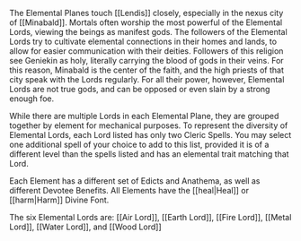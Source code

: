 The Elemental Planes touch [[Lendis]] closely, especially in the nexus city of [[Minabald]]. Mortals often worship the most powerful of the Elemental Lords, viewing the beings as manifest gods. The followers of the Elemental Lords try to cultivate elemental connections in their homes and lands, to allow for easier communication with their deities. Followers of this religion see Geniekin as holy, literally carrying the blood of gods in their veins. For this reason, Minabald is the center of the faith, and the high priests of that city speak with the Lords regularly. For all their power, however, Elemental Lords are not true gods, and can be opposed or even slain by a strong enough foe.

While there are multiple Lords in each Elemental Plane, they are grouped together by element for mechanical purposes. To represent the diversity of Elemental Lords, each Lord listed has only two Cleric Spells. You may select one additional spell of your choice to add to this list, provided it is of a different level than the spells listed and has an elemental trait matching that Lord.

Each Element has a different set of Edicts and Anathema, as well as different Devotee Benefits. All Elements have the [[heal|Heal]] or [[harm|Harm]] Divine Font.

The six Elemental Lords are: [[Air Lord]], [[Earth Lord]], [[Fire Lord]], [[Metal Lord]], [[Water Lord]], and [[Wood Lord]]